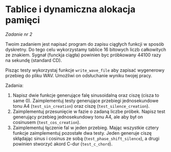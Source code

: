 ﻿# Tablice i dynamiczna alokacja pamięci
*Zadanie nr 2*

Twoim zadaniem jest napisać program do zapisu ciągłych funkcji w sposób dyskretny.
Do tego celu wykorzystamy tablice 16 bitowych liczb całkowitych ze znakiem.
Sygnał (funckja ciągła) powinien byc próbkowany 44100 razy na sekundę (standard CD).

Pisząc testy wykorzystaj funkcje `write_wave_file` aby zapisać wygenerowy przebieg do pliku WAV.
Umożliwi on odsłuchanie wyniku twojej pracy.

Zadania:
1. Napisz dwie funkcje generujące falę sinusoidalną oraz ciszę (cisza to same 0).
Zaimplementuj testy generujące przebiegi jednosekundowe tonu A4 (`test_sin_creation`) oraz ciszę (`test_silence_creation`).
2. Zaimplementuj przesunięcie w fazie o zadaną liczbe próbek.
Napisz test generujący przebieg jednosekundowy tonu A4, ale aby był on cosinusem (`test_cos_creation`).
3. Zaimplementuj łączenie fal w jeden przebieg.
Mając wszystkie cztery funkcje zaimplementuj pozostałe dwa testy.
Jeden generuje ciszę skłądając sinus i cosinus ze sobą (`test_phase_shift_silence`),
a drugi powinien stworzyć akord C-dur (`test_c_chord`).